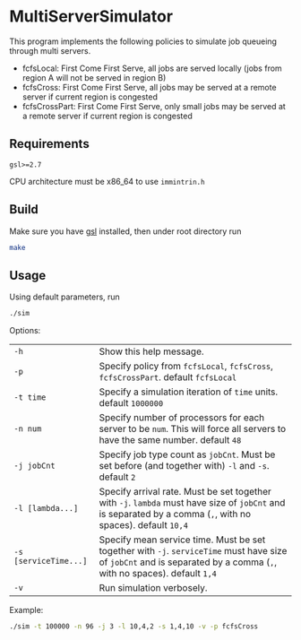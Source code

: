 # MultiServerSimulator

This program implements the following policies to simulate job queueing through multi servers.

- fcfsLocal: First Come First Serve, all jobs are served locally (jobs from region A will not be served in region B)
- fcfsCross: First Come First Serve, all jobs may be served at a remote server if current region is congested
- fcfsCrossPart: First Come First Serve, only small jobs may be served at a remote server if current region is congested

## Requirements

`gsl>=2.7`

CPU architecture must be x86_64 to use `immintrin.h`

## Build

Make sure you have [gsl](https://www.gnu.org/software/gsl/) installed, then under root directory run 
```bash
make
```

## Usage

Using default parameters, run 
```bash
./sim
```

Options:

<table>
  <tr>
    <td><code>-h</code></td>
    <td>Show this help message.</td>
  </tr>
  <tr>
  <tr>
    <td><code>-p</code></td>
    <td>Specify policy from <code>fcfsLocal</code>, <code>fcfsCross</code>, <code>fcfsCrossPart</code>. default <code>fcfsLocal</code></td>
  </tr>
    <td><code>-t time</code></td>
    <td>Specify a simulation iteration of <code>time</code> units. default <code>1000000</code></td>
  </tr>
  <tr>
    <td><code>-n num</code></td>
    <td>Specify number of processors for each server to be <code>num</code>. This will force all servers to have the same number. default <code>48</code></td>
  </tr>
  <tr>
    <td><code>-j jobCnt</code></td>
    <td>Specify job type count as <code>jobCnt</code>. Must be set before (and together with) <code>-l</code> and <code>-s</code>. default <code>2</code></td>
  </tr>
  <tr>
    <td><code>-l [lambda...]</code></td>
    <td>Specify arrival rate. Must be set together with <code>-j</code>. <code>lambda</code> must have size of <code>jobCnt</code> and is separated by a comma (<code>,</code>, with no spaces). default <code>10,4</code></td>
  </tr>
  <tr>
    <td><code>-s [serviceTime...]</code></td>
    <td>Specify mean service time. Must be set together with <code>-j</code>. <code>serviceTime</code> must have size of <code>jobCnt</code> and is separated by a comma (<code>,</code>, with no spaces). default <code>1,4</code></td>
  </tr>
  <tr>
    <td><code>-v</code></td>
    <td>Run simulation verbosely.</td>
  </tr>
<table>

Example:
```bash
./sim -t 100000 -n 96 -j 3 -l 10,4,2 -s 1,4,10 -v -p fcfsCross
```
